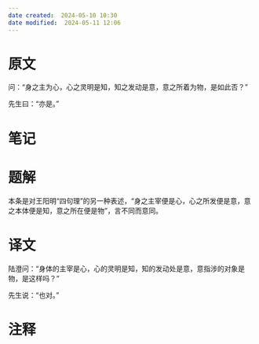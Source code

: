```yaml
---
date created:  2024-05-10 10:30
date modified:  2024-05-11 12:06
---
```

# 原文
问：“身之主为心，心之灵明是知，知之发动是意，意之所着为物，是如此否？”

先生曰：“亦是。”
# 笔记

# 题解
本条是对王阳明“四句理”的另一种表述，“身之主宰便是心，心之所发便是意，意之本体便是知，意之所在便是物”，言不同而意同。
# 译文
陆澄问：“身体的主宰是心，心的灵明是知，知的发动处是意，意指涉的对象是物，是这样吗？”

先生说：“也对。”
# 注释
